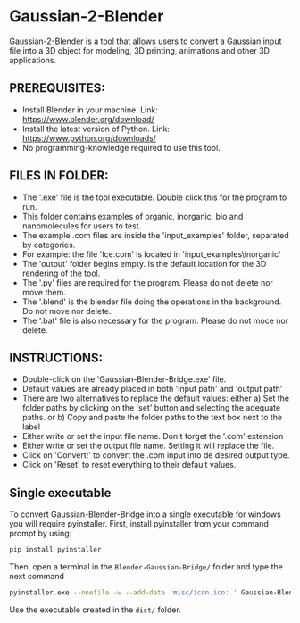 # Gaussian-2-Blender

Gaussian-2-Blender is a tool that allows users to convert a Gaussian input file into a 3D object for modeling, 3D printing, animations and other 3D applications.

## PREREQUISITES:
- Install Blender in your machine. Link: https://www.blender.org/download/
- Install the latest version of Python. Link: https://www.python.org/downloads/
- No programming-knowledge required to use this tool.

## FILES IN FOLDER:
- The '.exe' file is the tool executable. Double click this for the program to run.
- This folder contains examples of organic, inorganic, bio and nanomolecules for users to test.
- The example .com files are inside the 'input_examples' folder, separated by categories.
- For example: the file 'Ice.com' is located in 'input_examples\inorganic\'
- The 'output' folder begins empty. Is the default location for the 3D rendering of the tool.
- The '.py' files are required for the program. Please do not delete nor move them.
- The '.blend' is the blender file doing the operations in the background. Do not move nor delete.
- The '.bat' file is also necessary for the program. Please do not moce nor delete.

## INSTRUCTIONS:
- Double-click on the 'Gaussian-Blender-Bridge.exe' file.
- Default values are already placed in both 'input path' and 'output path'
- There are two alternatives to replace the default values:
        either
    a) Set the folder paths by clicking on the 'set' button and selecting the adequate paths.
	or
    b) Copy and paste the folder paths to the text box next to the label
- Either write or set the input file name. Don't forget the '.com' extension
- Either write or set the output file name. Setting it will replace the file.
- Click on 'Convert!' to convert the .com input into de desired output type.
- Click on 'Reset' to reset everything to their default values.

## Single executable
To convert Gaussian-Blender-Bridge into a single executable for windows you will require pyinstaller. First, install pyinstaller from your command prompt by using:
```bash
pip install pyinstaller
```
Then, open a terminal in the `Blender-Gaussian-Bridge/` folder and type the next command

```bash
pyinstaller.exe --onefile -w --add-data 'misc/icon.ico:.' Gaussian-Blender-Bridge.py
```

Use the executable created in the `dist/` folder.